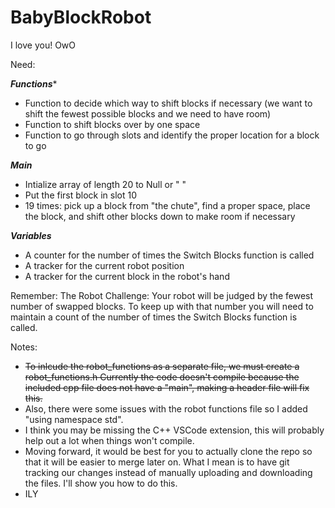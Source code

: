 # BabyBlockRobot

I love you!
OwO

Need:

***Functions****
- Function to decide which way to shift blocks if necessary (we want to shift the fewest possible blocks and we need to have room)
- Function to shift blocks over by one space
- Function to go through slots and identify the proper location for a block to go

***Main***

- Intialize array of length 20 to Null or " "
- Put the first block in slot 10
- 19 times: pick up a block from "the chute", find a proper space, place the block, and shift other blocks down to make room if necessary

***Variables***
- A counter for the number of times the Switch Blocks function is called
- A tracker for the current robot position
- A tracker for the current block in the robot's hand


Remember: 
The Robot Challenge: Your robot will be judged by the fewest number of swapped blocks. To keep up with that number you will need to maintain a count of the number of times the Switch Blocks function is called.

Notes:
- ~~To inlcude the robot_functions as a separate file, we must create a robot_functions.h
Currently the code doesn't compile because the included cpp file does not have a "main",
making a header file will fix this.~~
- Also, there were some issues with the robot functions file so I added "using namespace std".
- I think you may be missing the C++ VSCode extension, this will probably help out a lot when things won't compile.
- Moving forward, it would be best for you to actually clone the repo so that it will be easier to merge later on.
What I mean is to have git tracking our changes instead of manually uploading and downloading the files. I'll show you how to do this.
- ILY

